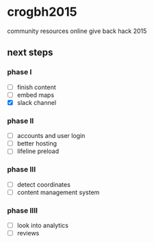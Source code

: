 # crogbh2015
community resources online give back hack 2015

## next steps

### phase I
- [ ] finish content
- [ ] embed maps
- [x] slack channel

### phase II
- [ ] accounts and user login
- [ ] better hosting
- [ ] lifeline preload

### phase III
- [ ] detect coordinates
- [ ] content management system

### phase IIII
- [ ] look into analytics
- [ ] reviews
